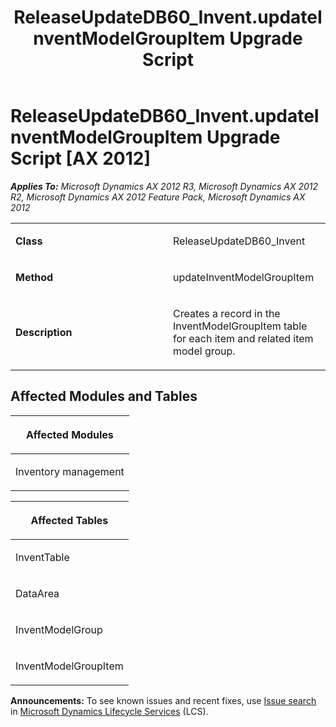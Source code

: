 ﻿---
title: ReleaseUpdateDB60_Invent.updateInventModelGroupItem Upgrade Script
TOCTitle: ReleaseUpdateDB60_Invent.updateInventModelGroupItem Upgrade Script
ms:assetid: 8b4324f2-5949-e1cb-f21a-e8a5e8aa9f72
ms:mtpsurl: https://msdn.microsoft.com/en-us/library/JJ736428(v=AX.60)
ms:contentKeyID: 49709617
ms.date: 05/18/2015
mtps_version: v=AX.60
---

# ReleaseUpdateDB60\_Invent.updateInventModelGroupItem Upgrade Script [AX 2012]


_**Applies To:** Microsoft Dynamics AX 2012 R3, Microsoft Dynamics AX 2012 R2, Microsoft Dynamics AX 2012 Feature Pack, Microsoft Dynamics AX 2012_

<table>
<colgroup>
<col style="width: 50%" />
<col style="width: 50%" />
</colgroup>
<tbody>
<tr class="odd">
<td><p><strong>Class</strong></p></td>
<td><p>ReleaseUpdateDB60_Invent</p></td>
</tr>
<tr class="even">
<td><p><strong>Method</strong></p></td>
<td><p>updateInventModelGroupItem</p></td>
</tr>
<tr class="odd">
<td><p><strong>Description</strong></p></td>
<td><p>Creates a record in the InventModelGroupItem table for each item and related item model group.</p></td>
</tr>
</tbody>
</table>


## Affected Modules and Tables

<table>
<colgroup>
<col style="width: 100%" />
</colgroup>
<thead>
<tr class="header">
<th><p>Affected Modules</p></th>
</tr>
</thead>
<tbody>
<tr class="odd">
<td><p>Inventory management</p></td>
</tr>
</tbody>
</table>


<table>
<colgroup>
<col style="width: 100%" />
</colgroup>
<thead>
<tr class="header">
<th><p>Affected Tables</p></th>
</tr>
</thead>
<tbody>
<tr class="odd">
<td><p>InventTable</p></td>
</tr>
<tr class="even">
<td><p>DataArea</p></td>
</tr>
<tr class="odd">
<td><p>InventModelGroup</p></td>
</tr>
<tr class="even">
<td><p>InventModelGroupItem</p></td>
</tr>
</tbody>
</table>

  
**Announcements:** To see known issues and recent fixes, use [Issue search](http://go.microsoft.com/fwlink/?linkid=389258) in [Microsoft Dynamics Lifecycle Services](http://go.microsoft.com/fwlink/?linkid=306505) (LCS).

